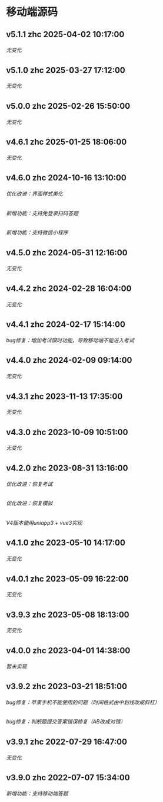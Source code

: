 # 移动端源码
## v5.1.1 zhc 2025-04-02 10:17:00
###### 无变化

## v5.1.0 zhc 2025-03-27 17:12:00
###### 无变化

## v5.0.0 zhc 2025-02-26 15:50:00
###### 无变化

## v4.6.1 zhc 2025-01-25 18:06:00
###### 无变化

## v4.6.0 zhc 2024-10-16 13:10:00
###### 优化改进：界面样式美化
###### 新增功能：支持免登录扫码答题
###### 新增功能：支持微信小程序

## v4.5.0 zhc 2024-05-31 12:16:00
###### 无变化

## v4.4.2 zhc 2024-02-28 16:04:00
###### 无变化

## v4.4.1 zhc 2024-02-17 15:14:00
###### bug修复：增加考试限时功能，导致移动端不能进入考试

## v4.4.0 zhc 2024-02-09 09:14:00
###### 无变化

## v4.3.1 zhc 2023-11-13 17:35:00
###### 无变化

## v4.3.0 zhc 2023-10-09 10:51:00
###### 无变化

## v4.2.0 zhc 2023-08-31 13:16:00
###### 优化改进：恢复考试
###### 优化改进：恢复模拟
###### V4版本使用uniapp3 + vue3实现

## v4.1.0 zhc 2023-05-10 14:17:00
###### 无变化

## v4.0.1 zhc 2023-05-09 16:22:00
###### 无变化

## v3.9.3 zhc 2023-05-08 18:13:00
###### 无变化

## v4.0.0 zhc 2023-04-01 14:38:00
###### 暂未实现

## v3.9.2 zhc 2023-03-21 18:51:00
###### bug修复：苹果手机不能使用的问题（时间格式由中划线改成斜杠）
###### bug修复：判断题提交答案错误修复（AB改成对错）

## v3.9.1 zhc 2022-07-29 16:47:00
###### 无变化

## v3.9.0 zhc 2022-07-07 15:34:00
###### 新增功能：支持移动端答题